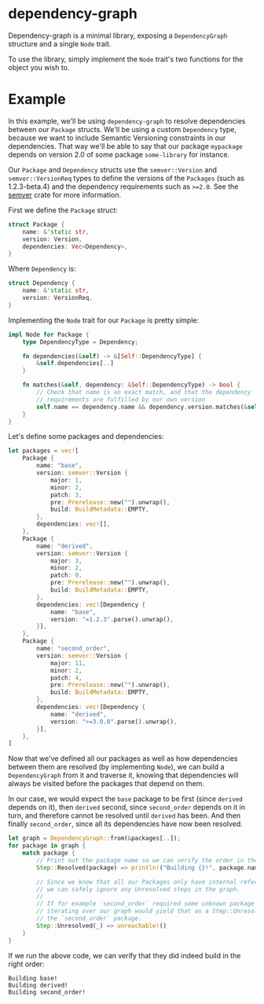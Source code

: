 # dependency-graph
Dependency-graph is a minimal library, exposing a `DependencyGraph` structure and a single `Node` trait.

To use the library, simply implement the `Node` trait's two functions for the object you wish to.

# Example
In this example, we'll be using `dependency-graph` to resolve dependencies between our `Package` structs. We'll be using a custom `Dependency` type, because we want to include Semantic Versioning constraints in our dependencies. That way we'll be able to say that our package `mypackage` depends on version 2.0 of some package `some-library` for instance.

Our `Package` and `Dependency` structs use the `semver::Version` and `semver::VersionReq` types to define the versions of the `Packages` (such as 1.2.3-beta.4) and the dependency requirements such as `>=2.0`. See the [semver](https://crates.io/crates/semver) crate for more information.

First we define the `Package` struct:
```rust
struct Package {
    name: &'static str,
    version: Version,
    dependencies: Vec<Dependency>,
}
```
Where `Dependency` is:
```rust
struct Dependency {
    name: &'static str,
    version: VersionReq,
}

```

Implementing the `Node` trait for our `Package` is pretty simple:
```rust
impl Node for Package {
    type DependencyType = Dependency;

    fn dependencies(&self) -> &[Self::DependencyType] {
        &self.dependencies[..]
    }

    fn matches(&self, dependency: &Self::DependencyType) -> bool {
        // Check that name is an exact match, and that the dependency
        // requirements are fulfilled by our own version
        self.name == dependency.name && dependency.version.matches(&self.version)
    }
}
```

Let's define some packages and dependencies:
```rust
let packages = vec![
    Package {
        name: "base",
        version: semver::Version {
            major: 1,
            minor: 2,
            patch: 3,
            pre: Prerelease::new("").unwrap(),
            build: BuildMetadata::EMPTY,
        },
        dependencies: vec![],
    },
    Package {
        name: "derived",
        version: semver::Version {
            major: 3,
            minor: 2,
            patch: 0,
            pre: Prerelease::new("").unwrap(),
            build: BuildMetadata::EMPTY,
        },
        dependencies: vec![Dependency {
            name: "base",
            version: "=1.2.3".parse().unwrap(),
        }],
    },
    Package {
        name: "second_order",
        version: semver::Version {
            major: 11,
            minor: 2,
            patch: 4,
            pre: Prerelease::new("").unwrap(),
            build: BuildMetadata::EMPTY,
        },
        dependencies: vec![Dependency {
            name: "derived",
            version: ">=3.0.0".parse().unwrap(),
        }],
    },
]
```

Now that we've defined all our packages as well as how dependencies between them are resolved (by implementing `Node`), we can build a `DependencyGraph` from it and traverse it, knowing that dependencies will always be visited before the packages that depend on them. 

In our case, we would expect the `base` package to be first (since `derived` depends on it), then `derived` second, since `second_order` depends on it in turn, and therefore cannot be resolved until `derived` has been. And then finally `second_order`, since all its dependencies have now been resolved.

```rust
let graph = DependencyGraph::from(&packages[..]);
for package in graph {
    match package {
        // Print out the package name so we can verify the order in the console
        Step::Resolved(package) => println!("Building {}!", package.name),

        // Since we know that all our Packages only have internal references to each other,
        // we can safely ignore any Unresolved steps in the graph.
        //
        // If for example `second_order` required some unknown package `external_package`,
        // iterating over our graph would yield that as a Step::Unresolved *before* 
        // the `second_order` package.
        Step::Unresolved(_) => unreachable!()
    }
}
```

If we run the above code, we can verify that they did indeed build in the right order:
```
Building base!
Building derived!
Building second_order!
```